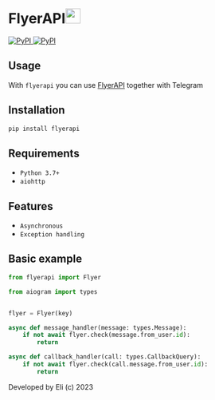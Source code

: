 <div align="left">
    <h1>FlyerAPI<img src="https://telegra.ph/file/e2a2f0526d2937973a70b.png" width=30 height=30></h1>
    <p align="left" >
        <a href="https://pypi.org/project/flyerapi/">
            <img src="https://img.shields.io/pypi/v/flyerapi?style=flat-square" alt="PyPI">
        </a>
        <a href="https://pypi.org/project/flyerapi/">
            <img src="https://img.shields.io/pypi/dm/flyerapi?style=flat-square" alt="PyPI">
        </a>
    </p>
</div>


## Usage

With ``flyerapi`` you can use <a href="https://t.me/FlyerServiceBot">FlyerAPI</a> together with Telegram

## Installation

```bash
pip install flyerapi
```

## Requirements

 - ``Python 3.7+``
 - ``aiohttp``

## Features

 - ``Asynchronous``
 - ``Exception handling``

## Basic example

```python
from flyerapi import Flyer

from aiogram import types


flyer = Flyer(key)

async def message_handler(message: types.Message):
    if not await flyer.check(message.from_user.id):
        return

async def callback_handler(call: types.CallbackQuery):
    if not await flyer.check(call.message.from_user.id):
        return
```

Developed by Eli (c) 2023